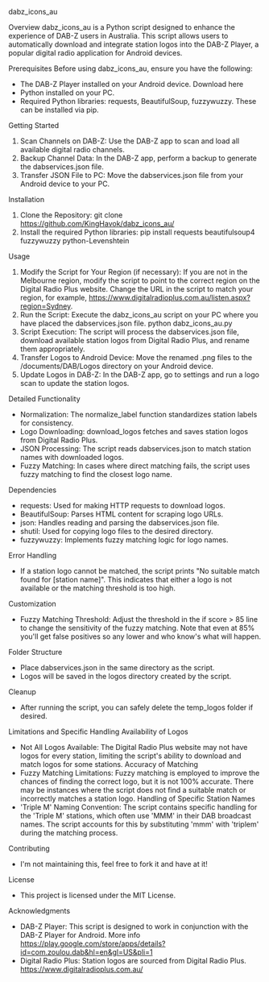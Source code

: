 dabz_icons_au

Overview
dabz_icons_au is a Python script designed to enhance the experience of DAB-Z users in Australia. This script allows users to automatically download and integrate station logos into the DAB-Z Player, a popular digital radio application for Android devices.

Prerequisites
Before using dabz_icons_au, ensure you have the following:
- The DAB-Z Player installed on your Android device. Download here
- Python installed on your PC.
- Required Python libraries: requests, BeautifulSoup, fuzzywuzzy. These can be installed via pip.

Getting Started
1. Scan Channels on DAB-Z: Use the DAB-Z app to scan and load all available digital radio channels.
2. Backup Channel Data: In the DAB-Z app, perform a backup to generate the dabservices.json file.
3. Transfer JSON File to PC: Move the dabservices.json file from your Android device to your PC.

Installation
1. Clone the Repository: git clone https://github.com/KingHavok/dabz_icons_au/
2. Install the required Python libraries: pip install requests beautifulsoup4 fuzzywuzzy python-Levenshtein

Usage
1. Modify the Script for Your Region (if necessary): If you are not in the Melbourne region, modify the script to point to the correct region on the Digital Radio Plus website. Change the URL in the script to match your region, for example, https://www.digitalradioplus.com.au/listen.aspx?region=Sydney.
2. Run the Script: Execute the dabz_icons_au script on your PC where you have placed the dabservices.json file.
   python dabz_icons_au.py
3. Script Execution: The script will process the dabservices.json file, download available station logos from Digital Radio Plus, and rename them appropriately.
4. Transfer Logos to Android Device: Move the renamed .png files to the /documents/DAB/Logos directory on your Android device.
5. Update Logos in DAB-Z: In the DAB-Z app, go to settings and run a logo scan to update the station logos.

Detailed Functionality
- Normalization: The normalize_label function standardizes station labels for consistency.
- Logo Downloading: download_logos fetches and saves station logos from Digital Radio Plus.
- JSON Processing: The script reads dabservices.json to match station names with downloaded logos.
- Fuzzy Matching: In cases where direct matching fails, the script uses fuzzy matching to find the closest logo name.

Dependencies
- requests: Used for making HTTP requests to download logos.
- BeautifulSoup: Parses HTML content for scraping logo URLs.
- json: Handles reading and parsing the dabservices.json file.
- shutil: Used for copying logo files to the desired directory.
- fuzzywuzzy: Implements fuzzy matching logic for logo names.

Error Handling
- If a station logo cannot be matched, the script prints "No suitable match found for [station name]". This indicates that either a logo is not available or the matching threshold is too high.

Customization
- Fuzzy Matching Threshold: Adjust the threshold in the if score > 85 line to change the sensitivity of the fuzzy matching. Note that even at 85% you'll get false positives so any lower and who know's what will happen.

Folder Structure
- Place dabservices.json in the same directory as the script.
- Logos will be saved in the logos directory created by the script.

Cleanup
- After running the script, you can safely delete the temp_logos folder if desired.

Limitations and Specific Handling
Availability of Logos
- Not All Logos Available: The Digital Radio Plus website may not have logos for every station, limiting the script's ability to download and match logos for some stations.
Accuracy of Matching
- Fuzzy Matching Limitations: Fuzzy matching is employed to improve the chances of finding the correct logo, but it is not 100% accurate. There may be instances where the script does not find a suitable match or incorrectly matches a station logo.
Handling of Specific Station Names
- 'Triple M' Naming Convention: The script contains specific handling for the 'Triple M' stations, which often use 'MMM' in their DAB broadcast names. The script accounts for this by substituting 'mmm' with 'triplem' during the matching process.

Contributing
- I'm not maintaining this, feel free to fork it and have at it!

License
- This project is licensed under the MIT License.

Acknowledgments
- DAB-Z Player: This script is designed to work in conjunction with the DAB-Z Player for Android. More info https://play.google.com/store/apps/details?id=com.zoulou.dab&hl=en&gl=US&pli=1
- Digital Radio Plus: Station logos are sourced from Digital Radio Plus. https://www.digitalradioplus.com.au/

